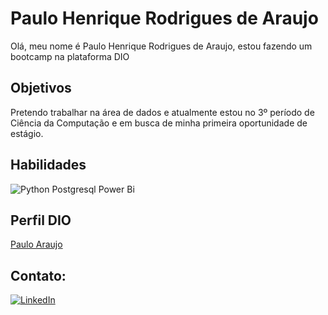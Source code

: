 # Paulo Henrique Rodrigues de Araujo
Olá, meu nome é Paulo Henrique Rodrigues de Araujo, estou fazendo um bootcamp na plataforma DIO

## Objetivos
Pretendo trabalhar na área de dados e atualmente estou no 3º período de Ciência da Computação e em busca de minha primeira oportunidade de estágio.

## Habilidades
![Python](https://img.shields.io/badge/Python-000?style=for-the-badge&logo=python)
Postgresql
Power Bi

## Perfil DIO
[Paulo Araujo](https://web.dio.me/users/phrod_devp?tab=skills)

## Contato:
[![LinkedIn](https://img.shields.io/badge/LinkedIn-000?style=for-the-badge&logo=linkedin&logoColor=0E76A8)](https://www.linkedin.com/in/paulo--araujo/)
